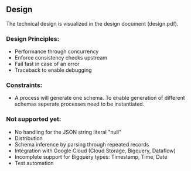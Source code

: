 ## Design

The technical design is visualized in the design document (design.pdf).

### Design Principles:
- Performance through concurrency
- Enforce consistency checks upstream
- Fail fast in case of an error
- Traceback to enable debugging

### Constraints:
- A process will generate one schema. To enable generation of different schemas seperate processes need to be instantiated.

### Not supported yet:
- No handling for the JSON string literal "null"
- Distribution
- Schema inference by parsing through repeated records
- Integration with Google Cloud (Cloud Storage, Bigquery, Dataflow)
- Incomplete support for Bigquery types: Timestamp, Time, Date
- Test automation 